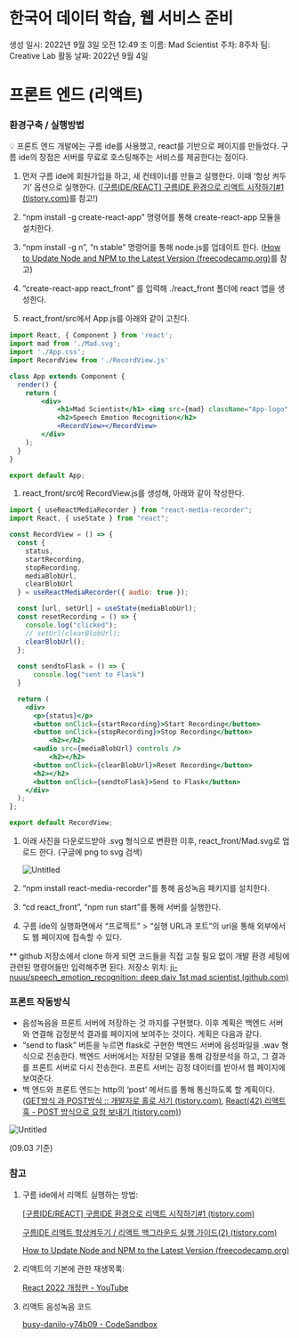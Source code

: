 # 한국어 데이터 학습, 웹 서비스 준비

생성 일시: 2022년 9월 3일 오전 12:49
조 이름: Mad Scientist
주차: 8주차
팀: Creative Lab
활동 날짜: 2022년 9월 4일

# 프론트 엔드 (리액트)

### 환경구축 / 실행방법

<aside>
💡 프론트 엔드 개발에는 구름 ide를 사용했고, react를 기반으로 페이지를 만들었다. 구름 ide의 장점은 서버를 무료로 호스팅해주는 서비스를 제공한다는 점이다.

</aside>

1. 먼저 구름 ide에 회원가입을 하고, 새 컨테이너를 만들고 실행한다. 이때 ‘항상 켜두기’ 옵션으로 실행한다. ([[구름IDE/REACT] 구름IDE 환경으로 리액트 시작하기#1 (tistory.com)](https://ddangz.tistory.com/6)를 참고!)

1. “npm install -g create-react-app” 명령어를 통해 create-react-app 모듈을 설치한다.

1. “npm install -g n”, “n stable” 명령어를 통해 node.js를 업데이트 한다. ([How to Update Node and NPM to the Latest Version (freecodecamp.org)](https://www.freecodecamp.org/news/how-to-update-node-and-npm-to-the-latest-version/)를 참고)

1. “create-react-app react_front” 를 입력해 ./react_front 폴더에 react 앱을 생성한다.

1. react_front/src에서 App.js를 아래와 같이 고친다.

```jsx
import React, { Component } from 'react';
import mad from './Mad.svg';
import './App.css';
import RecordView from './RecordView.js'

class App extends Component {
  render() {
    return (
		<div>
			<h1>Mad Scientist</h1> <img src={mad} className="App-logo" alt="logo" />
			<h2>Speech Emotion Recognition</h2>
			<RecordView></RecordView>
		</div>
    );
  }
}

export default App;
```

1. react_front/src에 RecordView.js를 생성해, 아래와 같이 작성한다.

```jsx
import { useReactMediaRecorder } from "react-media-recorder";
import React, { useState } from "react";

const RecordView = () => {
  const {
    status,
    startRecording,
    stopRecording,
    mediaBlobUrl,
    clearBlobUrl
  } = useReactMediaRecorder({ audio: true });

  const [url, setUrl] = useState(mediaBlobUrl);
  const resetRecording = () => {
    console.log("clicked");
    // setUrl(clearBlobUrl);
    clearBlobUrl();
  };
	
  const sendtoFlask = () => {
	  console.log("sent to Flask")
  }

  return (
    <div>
      <p>{status}</p>
      <button onClick={startRecording}>Start Recording</button>
      <button onClick={stopRecording}>Stop Recording</button>
		  <h2></h2>
      <audio src={mediaBlobUrl} controls />
		  <h2></h2>
      <button onClick={clearBlobUrl}>Reset Recording</button>
	  <h2></h2>
	  <button onClick={sendtoFlask}>Send to Flask</button>
    </div>
  );
};

export default RecordView;
```

1. 아래 사진을 다운로드받아 .svg 형식으로 변환한 이후, react_front/Mad.svg로 업로드 한다. (구글에 png to svg 검색)
    
    ![Untitled](%E1%84%92%E1%85%A1%E1%86%AB%E1%84%80%E1%85%AE%E1%86%A8%E1%84%8B%E1%85%A5%20%E1%84%83%E1%85%A6%E1%84%8B%E1%85%B5%E1%84%90%E1%85%A5%20%E1%84%92%E1%85%A1%E1%86%A8%E1%84%89%E1%85%B3%E1%86%B8,%20%E1%84%8B%E1%85%B0%E1%86%B8%20%E1%84%89%E1%85%A5%E1%84%87%E1%85%B5%E1%84%89%E1%85%B3%20%E1%84%8C%E1%85%AE%E1%86%AB%E1%84%87%E1%85%B5%2075bf5720f81d4ab0b22398dc7c379189/Untitled.png)
    

1. “npm install react-media-recorder”를 통해 음성녹음 패키지를 설치한다.

1. “cd react_front”, “npm run start”를 통해 서버를 실행한다.

1. 구름 ide의 실행화면에서 “프로젝트” > “실행 URL과 포트”의 url을 통해 외부에서도 웹 페이지에 접속할 수 있다.

** github 저장소에서 clone 하게 되면 코드들을 직접 고칠 필요 없이 개발 환경 세팅에 관련된 명령어들만 입력해주면 된다. 저장소 위치: [ji-nuuu/speech_emotion_recognition: deep daiv 1st mad scientist (github.com)](https://github.com/ji-nuuu/speech_emotion_recognition)

### 프론트 작동방식

- 음성녹음을 프론트 서버에 저장하는 것 까지를 구현했다. 이후 계획은 백엔드 서버와 연결해 감정분석 결과를 페이지에 보여주는 것이다. 계획은 다음과 같다.
- “send to flask” 버튼을 누르면 flask로 구현한 백엔드 서버에 음성파일을 .wav 형식으로 전송한다. 백엔드 서버에서는 저장된 모델을 통해 감정분석을 하고, 그 결과를 프론트 서버로 다시 전송한다. 프론트 서버는 감정 데이터를 받아서 웹 페이지에 보여준다.
- 백 엔드와 프론트 엔드는 http의 ‘post’ 메서드를 통해 통신하도록 할 계획이다. ([GET방식 과 POST방식 :: 개발자로 홀로 서기 (tistory.com)](https://mommoo.tistory.com/60), [React(42) 리액트 훅 - POST 방식으로 요청 보내기 (tistory.com)](https://devbirdfeet.tistory.com/131))

![Untitled](%E1%84%92%E1%85%A1%E1%86%AB%E1%84%80%E1%85%AE%E1%86%A8%E1%84%8B%E1%85%A5%20%E1%84%83%E1%85%A6%E1%84%8B%E1%85%B5%E1%84%90%E1%85%A5%20%E1%84%92%E1%85%A1%E1%86%A8%E1%84%89%E1%85%B3%E1%86%B8,%20%E1%84%8B%E1%85%B0%E1%86%B8%20%E1%84%89%E1%85%A5%E1%84%87%E1%85%B5%E1%84%89%E1%85%B3%20%E1%84%8C%E1%85%AE%E1%86%AB%E1%84%87%E1%85%B5%2075bf5720f81d4ab0b22398dc7c379189/Untitled%201.png)

(09.03 기준) 

### 참고

1. 구름 ide에서 리액트 실행하는 방법: 
    
    [[구름IDE/REACT] 구름IDE 환경으로 리액트 시작하기#1 (tistory.com)](https://ddangz.tistory.com/6)
    
     [구름IDE 리액트 항상켜두기 / 리액트 백그라운드 실행 가이드(2) (tistory.com)](https://hellcoding.tistory.com/entry/%EA%B5%AC%EB%A6%84ide-%EB%A6%AC%EC%95%A1%ED%8A%B8-%ED%95%AD%EC%83%81%EC%BC%9C%EB%91%90%EA%B8%B02)
    
    [How to Update Node and NPM to the Latest Version (freecodecamp.org)](https://www.freecodecamp.org/news/how-to-update-node-and-npm-to-the-latest-version/)
    
2. 리액트의 기본에 관한 재생목록: 
    
    [React 2022 개정판 - YouTube](https://www.youtube.com/playlist?list=PLuHgQVnccGMCOGstdDZvH41x0Vtvwyxu7)
    
3. 리액트 음성녹음 코드
    
     [busy-danilo-y74b09 - CodeSandbox](https://codesandbox.io/s/busy-danilo-y74b09)